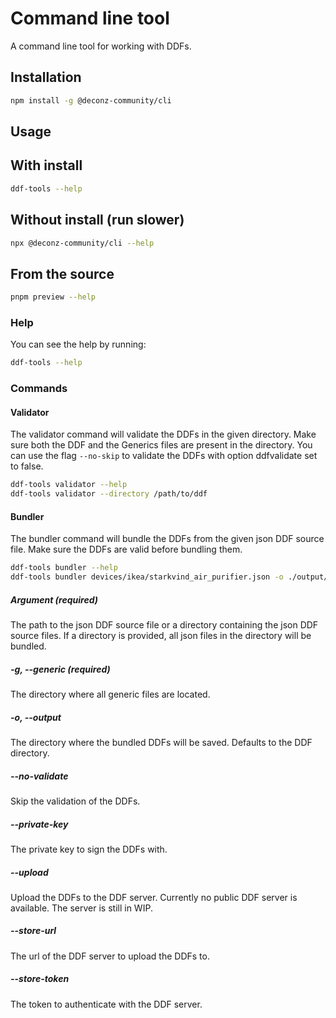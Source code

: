 # Command line tool

A command line tool for working with DDFs.

## Installation

```bash
npm install -g @deconz-community/cli
```

## Usage

## With install

```bash
ddf-tools --help
```

## Without install (run slower)

```bash
npx @deconz-community/cli --help
```

## From the source

```bash
pnpm preview --help
```

### Help

You can see the help by running:
```bash
ddf-tools --help
```

### Commands

#### Validator

The validator command will validate the DDFs in the given directory.
Make sure both the DDF and the Generics files are present in the directory.
You can use the flag `--no-skip` to validate the DDFs with option ddfvalidate set to false.

```bash
ddf-tools validator --help
ddf-tools validator --directory /path/to/ddf
```

#### Bundler

The bundler command will bundle the DDFs from the given json DDF source file.
Make sure the DDFs are valid before bundling them.

```bash
ddf-tools bundler --help
ddf-tools bundler devices/ikea/starkvind_air_purifier.json -o ./output/
```

##### Argument <path> (required)
The path to the json DDF source file or a directory containing the json DDF source files.
If a directory is provided, all json files in the directory will be bundled.

##### -g, --generic <path> (required)
The directory where all generic files are located.

##### -o, --output <path>
The directory where the bundled DDFs will be saved.
Defaults to the DDF directory.

##### --no-validate
Skip the validation of the DDFs.

##### --private-key <privateKey>
The private key to sign the DDFs with.

##### --upload
Upload the DDFs to the DDF server.
Currently no public DDF server is available.
The server is still in WIP.

##### --store-url <url>
The url of the DDF server to upload the DDFs to.

##### --store-token <token>
The token to authenticate with the DDF server.
